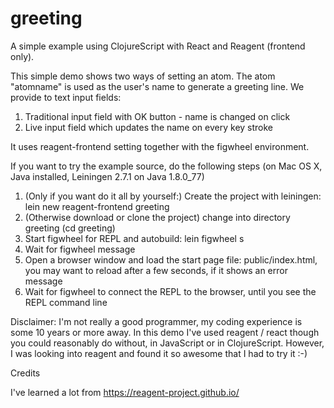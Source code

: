 # greeting
A simple example using ClojureScript with React and Reagent (frontend only). 

This simple demo shows two ways of setting an atom. The atom "atomname" is used as the user's name to generate a greeting line. We provide to text input fields: 

1. Traditional input field with OK button - name is changed on click
2. Live input field which updates the name on every key stroke

It uses reagent-frontend setting together with the figwheel environment. 

If you want to try the example source, do the following steps (on Mac OS X, Java installed, Leiningen 2.7.1 on Java 1.8.0_77)

1. (Only if you want do it all by yourself:) Create the project with leiningen: lein new reagent-frontend greeting
2. (Otherwise download or clone the project) change into directory greeting (cd greeting)
3. Start figwheel for REPL and autobuild: lein figwheel s
4. Wait for figwheel message
5. Open a browser window and load the start page file: public/index.html, you may want to reload after a few seconds, if it shows an error message
6. Wait for figwheel to connect the REPL to the browser, until you see the REPL command line

Disclaimer: I'm not really a good programmer, my coding experience is some 10 years or more away. In this demo I've used reagent / react though you could reasonably do without, in JavaScript or in ClojureScript. However, I was looking into reagent and found it so awesome that I had to try it :-) 


Credits

I've learned a lot from https://reagent-project.github.io/
